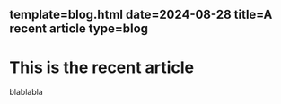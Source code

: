template=blog.html
date=2024-08-28
title=A recent article
type=blog
----
# This is the recent article

blablabla
